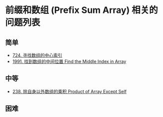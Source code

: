 # 前缀和数组 (Prefix Sum Array) 相关的问题列表

## 简单

- [724. 寻找数组的中心索引](../0724.find-pivot-index/index.md)
- [1991. 找到数组的中间位置 Find the Middle Index in Array](../1991.find-the-middle-index-in-array/index.md)

## 中等

- [238. 除自身以外数组的乘积 Product of Array Except Self](../0238.product-of-array-except-self/index.md)

## 困难
